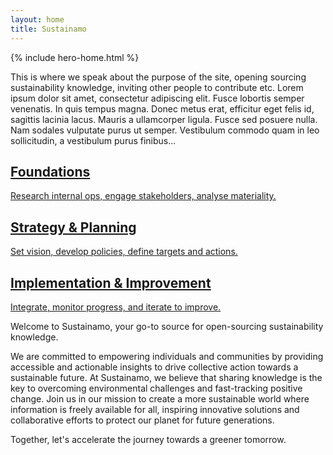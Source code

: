 ```yaml
---
layout: home
title: Sustainamo
---
```

{% include hero-home.html %}
<p></p>
This is where we speak about the purpose of the site, opening sourcing sustainability knowledge, inviting other people to contribute etc. Lorem ipsum dolor sit amet, consectetur adipiscing elit. Fusce lobortis semper venenatis. In quis tempus magna. Donec metus erat, efficitur eget felis id, sagittis lacinia lacus. Mauris a ullamcorper ligula. Fusce sed posuere nulla. Nam sodales vulputate purus ut semper. Vestibulum commodo quam in leo sollicitudin, a vestibulum purus finibus...

<section class="phase-blocks solid green">
  <a href="/foundations/intro" class="phase-block">
    <h2>Foundations</h2>
    <p>Research internal ops, engage stakeholders, analyse materiality.</p>
  </a>
  <a href="/strategy/intro" class="phase-block">
    <h2>Strategy & Planning</h2>
    <p>Set vision, develop policies, define targets and actions.</p>
  </a>
  <a href="/implementation/intro" class="phase-block">
    <h2>Implementation & Improvement</h2>
    <p>Integrate, monitor progress, and iterate to improve.</p>
  </a>
</section>


Welcome to Sustainamo, your go-to source for open-sourcing sustainability knowledge. 

We are committed to empowering individuals and communities by providing accessible and actionable insights to drive collective action towards a sustainable future. At Sustainamo, we believe that sharing knowledge is the key to overcoming environmental challenges and fast-tracking positive change. Join us in our mission to create a more sustainable world where information is freely available for all, inspiring innovative solutions and collaborative efforts to protect our planet for future generations. 

Together, let's accelerate the journey towards a greener tomorrow.